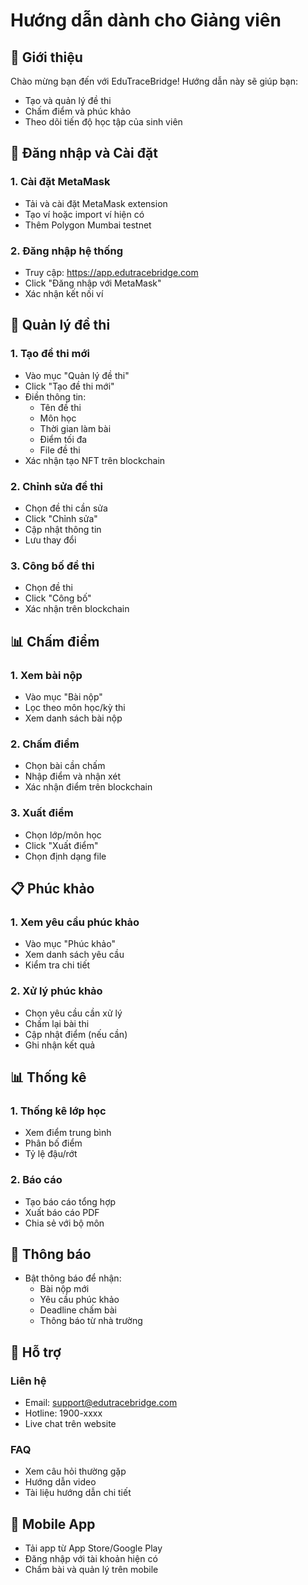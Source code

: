# Hướng dẫn dành cho Giảng viên

## 👋 Giới thiệu

Chào mừng bạn đến với EduTraceBridge! Hướng dẫn này sẽ giúp bạn:
- Tạo và quản lý đề thi
- Chấm điểm và phúc khảo
- Theo dõi tiến độ học tập của sinh viên

## 🔑 Đăng nhập và Cài đặt

### 1. Cài đặt MetaMask
- Tải và cài đặt MetaMask extension
- Tạo ví hoặc import ví hiện có
- Thêm Polygon Mumbai testnet

### 2. Đăng nhập hệ thống
- Truy cập: https://app.edutracebridge.com
- Click "Đăng nhập với MetaMask"
- Xác nhận kết nối ví

## 📝 Quản lý đề thi

### 1. Tạo đề thi mới
- Vào mục "Quản lý đề thi"
- Click "Tạo đề thi mới"
- Điền thông tin:
  - Tên đề thi
  - Môn học
  - Thời gian làm bài
  - Điểm tối đa
  - File đề thi
- Xác nhận tạo NFT trên blockchain

### 2. Chỉnh sửa đề thi
- Chọn đề thi cần sửa
- Click "Chỉnh sửa"
- Cập nhật thông tin
- Lưu thay đổi

### 3. Công bố đề thi
- Chọn đề thi
- Click "Công bố"
- Xác nhận trên blockchain

## 📊 Chấm điểm

### 1. Xem bài nộp
- Vào mục "Bài nộp"
- Lọc theo môn học/kỳ thi
- Xem danh sách bài nộp

### 2. Chấm điểm
- Chọn bài cần chấm
- Nhập điểm và nhận xét
- Xác nhận điểm trên blockchain

### 3. Xuất điểm
- Chọn lớp/môn học
- Click "Xuất điểm"
- Chọn định dạng file

## 📋 Phúc khảo

### 1. Xem yêu cầu phúc khảo
- Vào mục "Phúc khảo"
- Xem danh sách yêu cầu
- Kiểm tra chi tiết

### 2. Xử lý phúc khảo
- Chọn yêu cầu cần xử lý
- Chấm lại bài thi
- Cập nhật điểm (nếu cần)
- Ghi nhận kết quả

## 📊 Thống kê

### 1. Thống kê lớp học
- Xem điểm trung bình
- Phân bố điểm
- Tỷ lệ đậu/rớt

### 2. Báo cáo
- Tạo báo cáo tổng hợp
- Xuất báo cáo PDF
- Chia sẻ với bộ môn

## 🔔 Thông báo

- Bật thông báo để nhận:
  - Bài nộp mới
  - Yêu cầu phúc khảo
  - Deadline chấm bài
  - Thông báo từ nhà trường

## 🤝 Hỗ trợ

### Liên hệ
- Email: support@edutracebridge.com
- Hotline: 1900-xxxx
- Live chat trên website

### FAQ
- Xem câu hỏi thường gặp
- Hướng dẫn video
- Tài liệu hướng dẫn chi tiết

## 📱 Mobile App

- Tải app từ App Store/Google Play
- Đăng nhập với tài khoản hiện có
- Chấm bài và quản lý trên mobile 